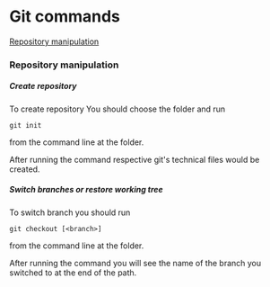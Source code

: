 # Git commands

[Repository manipulation](#repository-manipulation)

### Repository manipulation
##### Create repository
To create repository You should choose the folder and run 
```
git init
``` 
from the command line at the folder.

After running the command respective git's technical files would be created.

##### Switch branches or restore working tree
To switch branch you should run 
```
git checkout [<branch>]
``` 
from the command line at the folder.

After running the command you will see the name of the branch you switched to at the end of the path.
